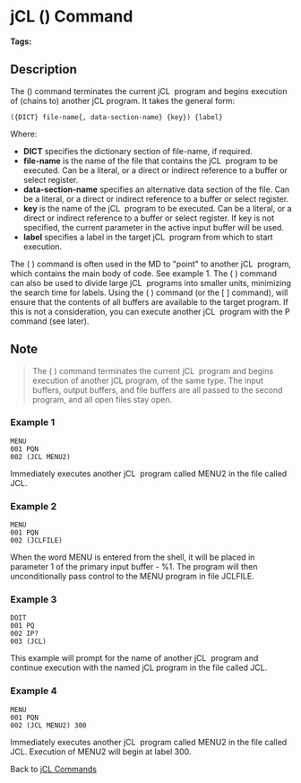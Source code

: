 # jCL () Command

<PageHeader />

**Tags:**
<badge text='jcl' vertical='middle' />

## Description

The () command terminates the current jCL  program and begins execution of (chains to) another jCL program. It takes the general form:

```
({DICT} file-name{, data-section-name} {key}) {label}
```

Where:

- **DICT** specifies the dictionary section of file-name, if required.
- **file-name** is the name of the file that contains the jCL  program to be executed. Can be a literal, or a direct or indirect reference to a buffer or select register.
- **data-section-name** specifies an alternative data section of the file. Can be a literal, or a direct or indirect reference to a buffer or select register.
- **key** is the name of the jCL  program to be executed. Can be a literal, or a direct or indirect reference to a buffer or select register. If key is not specified, the current parameter in the active input buffer will be used.
- **label** specifies a label in the target jCL  program from which to start execution.

The ( ) command is often used in the MD to "point" to another jCL  program, which contains the main body of code. See example 1. The ( ) command can also be used to divide large jCL  programs into smaller units, minimizing the search time for labels. Using the ( ) command (or the [ ] command), will ensure that the contents of all buffers are available to the target program. If this is not a consideration, you can execute another jCL  program with the P command (see later).

## Note

> The ( ) command terminates the current jCL  program and begins execution of another jCL program, of the same type. The input buffers, output buffers, and file buffers are all passed to the second program, and all open files stay open.

### Example 1

```
MENU
001 PQN
002 (JCL MENU2)
```

Immediately executes another jCL  program called MENU2 in the file called JCL.

### Example 2

```
MENU
001 PQN
002 (JCLFILE)
```

When the word MENU is entered from the shell, it will be placed in parameter 1 of the primary input buffer - %1. The program will then unconditionally pass control to the MENU program in file JCLFILE.

### Example 3

```
DOIT
001 PQ
002 IP?
003 (JCL)
```

This example will prompt for the name of another jCL  program and continue execution with the named jCL program in the file called JCL.

### Example 4

```
MENU
001 PQN
002 (JCL MENU2) 300
```

Immediately executes another jCL  program called MENU2 in the file called JCL. Execution of MENU2 will begin at label 300.

Back to [jCL Commands](./../README.md)
  
<PageFooter />